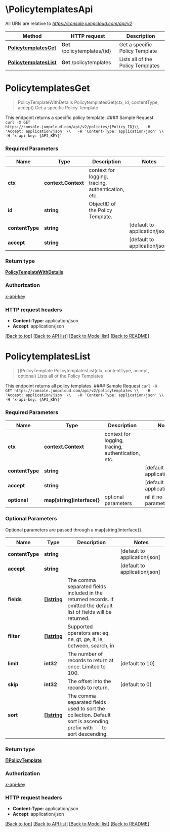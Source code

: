 # \PolicytemplatesApi

All URIs are relative to *https://console.jumpcloud.com/api/v2*

Method | HTTP request | Description
------------- | ------------- | -------------
[**PolicytemplatesGet**](PolicytemplatesApi.md#PolicytemplatesGet) | **Get** /policytemplates/{id} | Get a specific Policy Template
[**PolicytemplatesList**](PolicytemplatesApi.md#PolicytemplatesList) | **Get** /policytemplates | Lists all of the Policy Templates


# **PolicytemplatesGet**
> PolicyTemplateWithDetails PolicytemplatesGet(ctx, id, contentType, accept)
Get a specific Policy Template

This endpoint returns a specific policy template.  #### Sample Request ```  curl -X GET https://console.jumpcloud.com/api/v2/policies/{Policy_ID}\\   -H 'Accept: application/json' \\   -H 'Content-Type: application/json' \\   -H 'x-api-key: {API_KEY}' ```

### Required Parameters

Name | Type | Description  | Notes
------------- | ------------- | ------------- | -------------
 **ctx** | **context.Context** | context for logging, tracing, authentication, etc.
  **id** | **string**| ObjectID of the Policy Template. | 
  **contentType** | **string**|  | [default to application/json]
  **accept** | **string**|  | [default to application/json]

### Return type

[**PolicyTemplateWithDetails**](PolicyTemplateWithDetails.md)

### Authorization

[x-api-key](../README.md#x-api-key)

### HTTP request headers

 - **Content-Type**: application/json
 - **Accept**: application/json

[[Back to top]](#) [[Back to API list]](../README.md#documentation-for-api-endpoints) [[Back to Model list]](../README.md#documentation-for-models) [[Back to README]](../README.md)

# **PolicytemplatesList**
> []PolicyTemplate PolicytemplatesList(ctx, contentType, accept, optional)
Lists all of the Policy Templates

This endpoint returns all policy templates.  #### Sample Request ``` curl -X GET https://console.jumpcloud.com/api/v2/policytemplates \\   -H 'Accept: application/json' \\   -H 'Content-Type: application/json' \\   -H 'x-api-key: {API_KEY}'   ```

### Required Parameters

Name | Type | Description  | Notes
------------- | ------------- | ------------- | -------------
 **ctx** | **context.Context** | context for logging, tracing, authentication, etc.
  **contentType** | **string**|  | [default to application/json]
  **accept** | **string**|  | [default to application/json]
 **optional** | **map[string]interface{}** | optional parameters | nil if no parameters

### Optional Parameters
Optional parameters are passed through a map[string]interface{}.

Name | Type | Description  | Notes
------------- | ------------- | ------------- | -------------
 **contentType** | **string**|  | [default to application/json]
 **accept** | **string**|  | [default to application/json]
 **fields** | [**[]string**](string.md)| The comma separated fields included in the returned records. If omitted the default list of fields will be returned.  | 
 **filter** | [**[]string**](string.md)| Supported operators are: eq, ne, gt, ge, lt, le, between, search, in | 
 **limit** | **int32**| The number of records to return at once. Limited to 100. | [default to 10]
 **skip** | **int32**| The offset into the records to return. | [default to 0]
 **sort** | [**[]string**](string.md)| The comma separated fields used to sort the collection. Default sort is ascending, prefix with &#x60;-&#x60; to sort descending.  | 

### Return type

[**[]PolicyTemplate**](PolicyTemplate.md)

### Authorization

[x-api-key](../README.md#x-api-key)

### HTTP request headers

 - **Content-Type**: application/json
 - **Accept**: application/json

[[Back to top]](#) [[Back to API list]](../README.md#documentation-for-api-endpoints) [[Back to Model list]](../README.md#documentation-for-models) [[Back to README]](../README.md)

